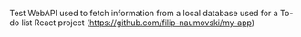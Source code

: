 Test WebAPI used to fetch information from a local database used for a To-do list React project (https://github.com/filip-naumovski/my-app)
